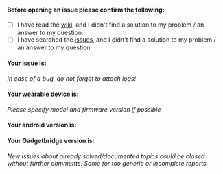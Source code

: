 #### Before opening an issue please confirm the following:
- [ ] I have read the [wiki](https://github.com/Freeyourgadget/Gadgetbridge/wiki), and I didn't find a solution to my problem / an answer to my question.
- [ ] I have searched the [issues](https://github.com/Freeyourgadget/Gadgetbridge/issues), and I didn't find a solution to my problem / an answer to my question.

#### Your issue is:
*In case of a bug, do not forget to attach logs!*

#### Your wearable device is:

*Please specify model and firmware version if possible*

#### Your android version is:

#### Your Gadgetbridge version is:



*New issues about already solved/documented topics could be closed without further comments. Same for too generic or incomplete reports.*
